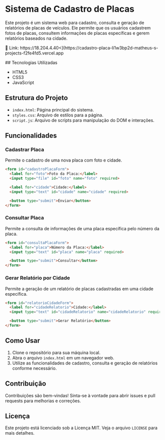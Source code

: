 # Sistema de Cadastro de Placas

Este projeto é um sistema web para cadastro, consulta e geração de relatórios de placas de veículos. Ele permite que os usuários cadastrem fotos de placas, consultem informações de placas específicas e gerem relatórios baseados na cidade.
<p> 📌 Link:  https://18.204.4.40<](https://cadastro-placa-li1w3bp2d-matheus-s-projects-f2fe4fd5.vercel.app </p> 
## Tecnologias Utilizadas

- HTML5
- CSS3
- JavaScript

## Estrutura do Projeto

- `index.html`: Página principal do sistema.
- `styles.css`: Arquivo de estilos para a página.
- `script.js`: Arquivo de scripts para manipulação do DOM e interações.

## Funcionalidades

### Cadastrar Placa

Permite o cadastro de uma nova placa com foto e cidade.

```html
<form id="cadastroPlacaForm">
  <label for="foto">Foto da Placa:</label>
  <input type="file" id="foto" name="foto" required>

  <label for="cidade">Cidade:</label>
  <input type="text" id="cidade" name="cidade" required>

  <button type="submit">Enviar</button>
</form>
```

### Consultar Placa

Permite a consulta de informações de uma placa específica pelo número da placa.

```html
<form id="consultaPlacaForm">
  <label for="placa">Número da Placa:</label>
  <input type="text" id="placa" name="placa" required>

  <button type="submit">Consultar</button>
</form>
```

### Gerar Relatório por Cidade

Permite a geração de um relatório de placas cadastradas em uma cidade específica.

```html
<form id="relatorioCidadeForm">
  <label for="cidadeRelatorio">Cidade:</label>
  <input type="text" id="cidadeRelatorio" name="cidadeRelatorio" required>

  <button type="submit">Gerar Relatório</button>
</form>
```

## Como Usar

1. Clone o repositório para sua máquina local.
2. Abra o arquivo `index.html` em um navegador web.
3. Utilize as funcionalidades de cadastro, consulta e geração de relatórios conforme necessário.

## Contribuição

Contribuições são bem-vindas! Sinta-se à vontade para abrir issues e pull requests para melhorias e correções.

## Licença

Este projeto está licenciado sob a Licença MIT. Veja o arquivo `LICENSE` para mais detalhes.

